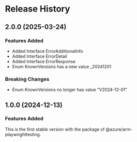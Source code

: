 # Release History
    
## 2.0.0 (2025-03-24)
    
### Features Added

  - Added Interface ErrorAdditionalInfo
  - Added Interface ErrorDetail
  - Added Interface ErrorResponse
  - Enum KnownVersions has a new value _20241201

### Breaking Changes

  - Enum KnownVersions no longer has value "V2024-12-01"
    
    
## 1.0.0 (2024-12-13)

### Features Added

This is the first stable version with the package of @azure/arm-playwrighttesting.
